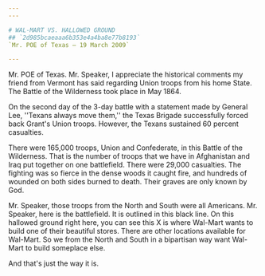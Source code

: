 ```yaml
---
---

# WAL-MART VS. HALLOWED GROUND
## `2d985bcaeaaa6b353e4a4ba8e77b8193`
`Mr. POE of Texas — 19 March 2009`

---
```



Mr. POE of Texas. Mr. Speaker, I appreciate the historical comments 
my friend from Vermont has said regarding Union troops from his home 
State. The Battle of the Wilderness took place in May 1864.

On the second day of the 3-day battle with a statement made by 
General Lee, ''Texans always move them,'' the Texas Brigade 
successfully forced back Grant's Union troops. However, the Texans 
sustained 60 percent casualties.

There were 165,000 troops, Union and Confederate, in this Battle of 
the Wilderness. That is the number of troops that we have in 
Afghanistan and Iraq put together on one battlefield. There were 29,000 
casualties. The fighting was so fierce in the dense woods it caught 
fire, and hundreds of wounded on both sides burned to death. Their 
graves are only known by God.

Mr. Speaker, those troops from the North and South were all 
Americans. Mr. Speaker, here is the battlefield. It is outlined in this 
black line. On this hallowed ground right here, you can see this X is 
where Wal-Mart wants to build one of their beautiful stores. There are 
other locations available for Wal-Mart. So we from the North and South 
in a bipartisan way want Wal-Mart to build someplace else.

And that's just the way it is.
